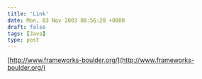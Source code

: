 ```yaml
---
title: 'Link'
date: Mon, 03 Nov 2003 08:56:28 +0000
draft: false
tags: [Java]
type: post
---
```


[http://www.frameworks-boulder.org/](http://www.frameworks-boulder.org/)
